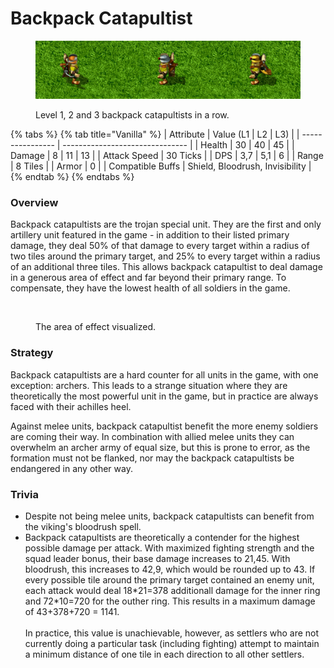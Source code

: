 # Backpack Catapultist

<figure><img src="../.gitbook/assets/Rucksacklineup.png" alt=""><figcaption><p>Level 1, 2 and 3 backpack catapultists in a row.</p></figcaption></figure>

{% tabs %}
{% tab title="Vanilla" %}
| Attribute        | Value (L1 \| L2 \| L3)          |
| ---------------- | ------------------------------- |
| Health           | 30 \| 40 \| 45                  |
| Damage           | 8 \| 11 \| 13                   |
| Attack Speed     | 30 Ticks                        |
| DPS              | 3,7 \| 5,1 \| 6                 |
| Range            | 8 Tiles                         |
| Armor            | 0                               |
| Compatible Buffs | Shield, Bloodrush, Invisibility |
{% endtab %}
{% endtabs %}

### Overview

Backpack catapultists are the trojan special unit. They are the first and only artillery unit featured in the game - in addition to their listed primary damage, they deal 50% of that damage to every target within a radius of two tiles around the primary target, and 25% to every target within a radius of an additional three tiles. This allows backpack catapultist to deal damage in a generous area of effect and far beyond their primary range. To compensate, they have the lowest health of all soldiers in the game.

<figure><img src="../.gitbook/assets/Flächenschaden Rucksackkatapultist.png" alt=""><figcaption><p>The area of effect visualized.</p></figcaption></figure>

### Strategy

Backpack catapultists are a hard counter for all units in the game, with one exception: archers. This leads to a strange situation where they are theoretically the most powerful unit in the game, but in practice are always faced with their achilles heel.

Against melee units, backpack catapultist benefit the more enemy soldiers are coming their way. In combination with allied melee units they can overwhelm an archer army of equal size, but this is prone to error, as the formation must not be flanked, nor may the backpack catapultists be endangered in any other way.

### Trivia

* Despite not being melee units, backpack catapultists can benefit from the viking's bloodrush spell.
* Backpack catapultists are theoretically a contender for the highest possible damage per attack. With maximized fighting strength and the squad leader bonus, their base damage increases to 21,45. With bloodrush, this increases to 42,9, which would be rounded up to 43. If every possible tile around the primary target contained an enemy unit, each attack would deal 18\*21=378 additionall damage for the inner ring and 72\*10=720 for the outher ring. This results in a maximum damage of 43+378+720 = 1141. \
  \
  In practice, this value is unachievable, however, as settlers who are not currently doing a particular task (including fighting) attempt to maintain a minimum distance of one tile in each direction to all other settlers.
